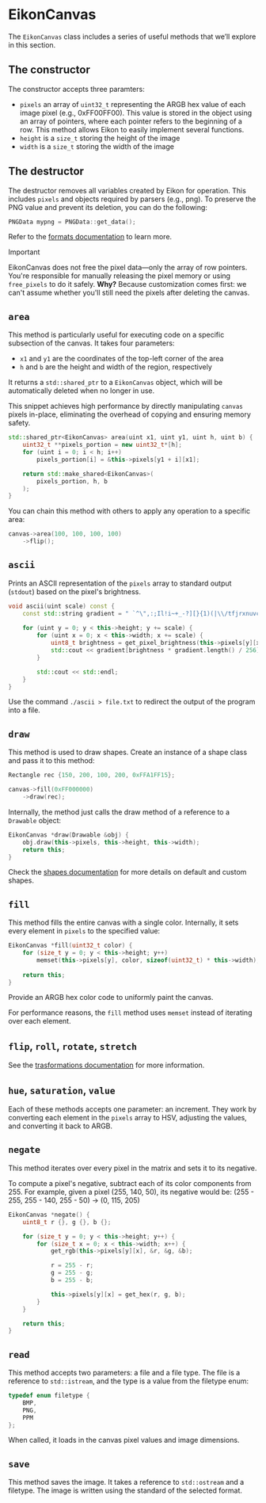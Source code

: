 # EikonCanvas

The `EikonCanvas` class includes a series of useful methods that we’ll explore in this section.

## The constructor
The constructor accepts three paramters:
- `pixels` an array of `uint32_t` representing the ARGB hex value of each image pixel (e.g., 0xFF00FF00). This value is stored in the object using an array of pointers, where each pointer refers to the beginning of a row. This method allows Eikon to easily implement several functions.
- `height` is a `size_t` storing the height of the image
- `width` is a `size_t` storing the width of the image

## The destructor
The destructor removes all variables created by Eikon for operation. This includes `pixels` and objects required by parsers (e.g., png). To preserve the PNG value and prevent its deletion, you can do the following:
```cpp
PNGData mypng = PNGData::get_data();
```

Refer to the <a href="formats/">formats documentation</a> to learn more.

>[!IMPORTANT]
> EikonCanvas does not free the pixel data—only the array of row pointers. You're responsible for manually releasing the pixel memory or using `free_pixels` to do it safely.
> **Why?** Because customization comes first: we can't assume whether you'll still need the pixels after deleting the canvas.

## `area`
This method is particularly useful for executing code on a specific subsection of the canvas. It takes four parameters:
- `x1` and `y1` are the coordinates of the top-left corner of the area
- `h` and `b` are the height and width of the region, respectively

It returns a `std::shared_ptr` to a `EikonCanvas` object, which will be automatically deleted when no longer in use.

This snippet achieves high performance by directly manipulating `canvas` pixels in-place, eliminating the overhead of copying and ensuring memory safety.

```cpp
std::shared_ptr<EikonCanvas> area(uint x1, uint y1, uint h, uint b) {
    uint32_t **pixels_portion = new uint32_t*[h];
    for (uint i = 0; i < h; i++)
        pixels_portion[i] = &this->pixels[y1 + i][x1];

    return std::make_shared<EikonCanvas>(
        pixels_portion, h, b
    );
}
```

You can chain this method with others to apply any operation to a specific area:
```cpp
canvas->area(100, 100, 100, 100)
    ->flip();
```

## `ascii`
Prints an ASCII representation of the `pixels` array to standard output (`stdout`) based on the pixel's brightness.
```cpp
void ascii(uint scale) const {
    const std::string gradient = " `^\",:;Il!i~+_-?][}{1)(|\\/tfjrxnuvczXYUJCLQ0OZmwqpdbkhao*#MW&8%B@$";
    
    for (uint y = 0; y < this->height; y += scale) {
        for (uint x = 0; x < this->width; x += scale) {
            uint8_t brightness = get_pixel_brightness(this->pixels[y][x]);
            std::cout << gradient[brightness * gradient.length() / 256];
        }

        std::cout << std::endl;
    }
}
```

Use the command `./ascii > file.txt` to redirect the output of the program into a file.

## `draw`
This method is used to draw shapes. Create an instance of a shape class and pass it to this method:
```cpp
Rectangle rec {150, 200, 100, 200, 0xFFA1FF15};

canvas->fill(0xFF000000)
    ->draw(rec);
```

Internally, the method just calls the draw method of a reference to a `Drawable` object:
```cpp
EikonCanvas *draw(Drawable &obj) {
    obj.draw(this->pixels, this->height, this->width);
    return this;
}
```
Check the <a href="shapes/">shapes documentation</a> for more details on default and custom shapes.

## `fill`
This method fills the entire canvas with a single color. Internally, it sets every element in `pixels` to the specified value:
```cpp
EikonCanvas *fill(uint32_t color) {
    for (size_t y = 0; y < this->height; y++)
        memset(this->pixels[y], color, sizeof(uint32_t) * this->width);
    
    return this;
}
```
Provide an ARGB hex color code to uniformly paint the canvas.

For performance reasons, the `fill` method uses `memset` instead of iterating over each element.

## `flip`, `roll`, `rotate`, `stretch`
See the <a href="trasformations/">trasformations documentation</a> for more information.

## `hue`, `saturation`, `value`
Each of these methods accepts one parameter: an increment. They work by converting each element in the `pixels` array to HSV, adjusting the values, and converting it back to ARGB.

## `negate`
This method iterates over every pixel in the matrix and sets it to its negative. 

To compute a pixel's negative, subtract each of its color components from 255. For example, given a pixel (255, 140, 50), its negative would be: (255 - 255, 255 - 140, 255 - 50) -> (0, 115, 205)

```cpp
EikonCanvas *negate() {
    uint8_t r {}, g {}, b {};

    for (size_t y = 0; y < this->height; y++) {
        for (size_t x = 0; x < this->width; x++) {
            get_rgb(this->pixels[y][x], &r, &g, &b);

            r = 255 - r;
            g = 255 - g;
            b = 255 - b;

            this->pixels[y][x] = get_hex(r, g, b);
        }
    }

    return this;
}
```

## `read`
This method accepts two parameters: a file and a file type. The file is a reference to `std::istream`, and the type is a value from the filetype enum:
```cpp
typedef enum filetype {
    BMP,
    PNG,
    PPM
};
```

When called, it loads in the canvas pixel values and image dimensions.

## `save`
This method saves the image. It takes a reference to `std::ostream` and a filetype. The image is written using the standard of the selected format.
